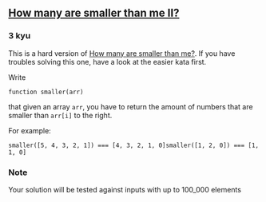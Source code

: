 <h2><a href=https://www.codewars.com/kata/56a1c63f3bc6827e13000006/train/javascript target="_blank">How many are smaller than me II?</a></h2><h3>3 kyu</h3><p>This is a hard version of <a href="http://www.codewars.com/kata/56a1c074f87bc2201200002e" data-turbolinks="false" target="_blank">How many are smaller than me?</a>. If you have troubles solving this one, have a look at the easier kata first.</p><p>Write</p><pre><code class="language-javascript"><span class="cm-keyword">function</span> <span class="cm-def">smaller</span>(<span class="cm-def">arr</span>)</code></pre><pre style="display: none;"><code class="language-rust"><span class="cm-keyword">fn</span> <span class="cm-def">smaller</span>(<span class="cm-variable">arr</span>: &amp;[<span class="cm-atom">i32</span>]) <span class="cm-operator">-&gt;</span> <span class="cm-variable">Vec</span><span class="cm-operator">&lt;</span><span class="cm-atom">usize</span><span class="cm-operator">&gt;</span></code></pre><p>that given an array <code>arr</code>, you have to return the amount of numbers that are smaller than <code>arr[i]</code> to the right.</p><p>For example:</p><pre><code class="language-javascript"><span class="cm-variable">smaller</span>([<span class="cm-number">5</span>, <span class="cm-number">4</span>, <span class="cm-number">3</span>, <span class="cm-number">2</span>, <span class="cm-number">1</span>]) <span class="cm-operator">===</span> [<span class="cm-number">4</span>, <span class="cm-number">3</span>, <span class="cm-number">2</span>, <span class="cm-number">1</span>, <span class="cm-number">0</span>]<span class="cm-variable">smaller</span>([<span class="cm-number">1</span>, <span class="cm-number">2</span>, <span class="cm-number">0</span>]) <span class="cm-operator">===</span> [<span class="cm-number">1</span>, <span class="cm-number">1</span>, <span class="cm-number">0</span>]</code></pre><pre style="display: none;"><code class="language-rust"><span class="cm-variable">smaller</span>(&amp;[<span class="cm-number">5</span>, <span class="cm-number">4</span>, <span class="cm-number">3</span>, <span class="cm-number">2</span>, <span class="cm-number">1</span>]) <span class="cm-operator">==</span> [<span class="cm-number">4</span>, <span class="cm-number">3</span>, <span class="cm-number">2</span>, <span class="cm-number">1</span>, <span class="cm-number">0</span>];<span class="cm-variable">smaller</span>(&amp;[<span class="cm-number">1</span>, <span class="cm-number">2</span>, <span class="cm-number">0</span>]) <span class="cm-operator">==</span> [<span class="cm-number">1</span>, <span class="cm-number">1</span>, <span class="cm-number">0</span>];</code></pre><h3 id="note">Note</h3><p>Your solution will be tested against inputs with up to 100_000 elements</p>